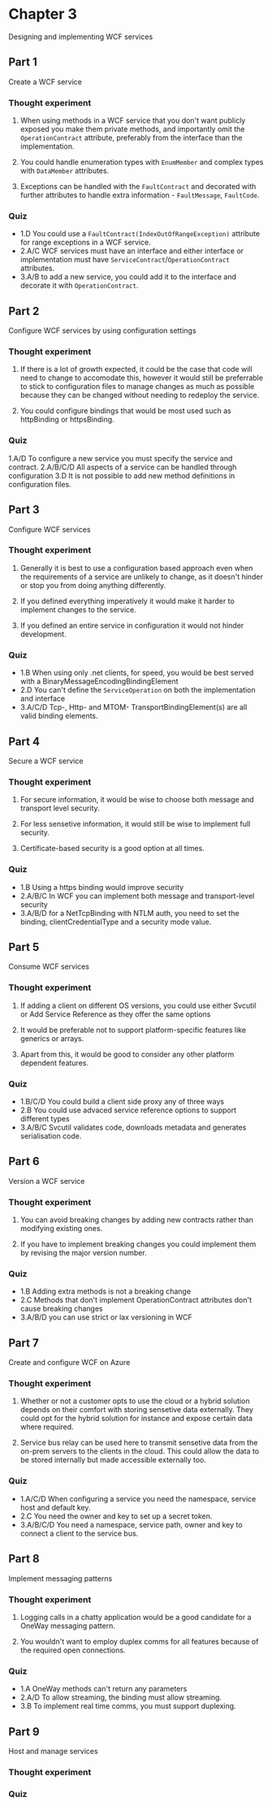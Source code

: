 ﻿# Chapter 3

Designing and implementing WCF services

## Part 1

Create a WCF service

### Thought experiment

1. When using methods in a WCF service that you don't want publicly exposed you make them private methods, and importantly omit the `OperationContract` attribute, preferably from the interface than the implementation.

2. You could handle enumeration types with `EnumMember` and complex types with `DataMember` attributes.

3. Exceptions can be handled with the `FaultContract` and decorated with further attributes to handle extra information - `FaultMessage`, `FaultCode`.

### Quiz

* 1.D You could use a `FaultContract(IndexOutOfRangeException)` attribute for range exceptions in a WCF service.
* 2.A/C WCF services must have an interface and either interface or implementation must have `ServiceContract`/`OperationContract` attributes.
* 3.A/B to add a new service, you could add it to the interface and decorate it with `OperationContract`.


## Part 2

Configure WCF services by using configuration settings

### Thought experiment

1. If there is a lot of growth expected, it could be the case that code will need to change to accomodate this, however it would still be preferrable to stick to configuration files to manage changes as much as possible because they can be changed without needing to redeploy the service.

2.  You could configure bindings that would be most used such as httpBinding or httpsBinding.

### Quiz

1.A/D To configure a new service you must specify the service and contract.
2.A/B/C/D All aspects of a service can be handled through configuration
3.D It is not possible to add new method definitions in configuration files.


## Part 3

Configure WCF services

### Thought experiment

1. Generally it is best to use a configuration based approach even when the requirements of a service are unlikely to change, as it doesn't hinder or stop you from doing anything differently.

2. If you defined everything imperatively it would make it harder to implement changes to the service.

3. If you defined an entire service in configuration it would not hinder development.

### Quiz

* 1.B When using only .net clients, for speed, you would be best served with a BinaryMessageEncodingBindingElement
* 2.D You can't define the `ServiceOperation` on both the implementation and interface
* 3.A/C/D Tcp-, Http- and MTOM- TransportBindingElement(s) are all valid binding elements.


## Part 4

Secure a WCF service

### Thought experiment

1. For secure information, it would be wise to choose both message and transport level security.

2. For less sensetive information, it would still be wise to implement full security.

3. Certificate-based security is a good option at all times.

### Quiz

* 1.B Using a https binding would improve security
* 2.A/B/C In WCF you can implement both message and transport-level security
* 3.A/B/D for a NetTcpBinding with NTLM auth, you need to set the binding, clientCredentialType and a security mode value.


## Part 5

Consume WCF services

### Thought experiment

1. If adding a client on different OS versions, you could use either Svcutil or Add Service Reference as they offer the same options

2. It would be preferable not to support platform-specific features like generics or arrays.

3. Apart from this, it would be good to consider any other platform dependent features.

### Quiz

* 1.B/C/D You could build a client side proxy any of three ways
* 2.B You could use advaced service reference options to support different types
* 3.A/B/C Svcutil validates code, downloads metadata and generates serialisation code.


## Part 6

Version a WCF service

### Thought experiment

1. You can avoid breaking changes by adding new contracts rather than modifying existing ones.

2. If you have to implement breaking changes you could implement them by revising the major version number.

### Quiz

* 1.B Adding extra methods is not a breaking change
* 2.C Methods that don't implement OperationContract attributes don't cause breaking changes
* 3.A/B/D you can use strict or lax versioning in WCF


## Part 7

Create and configure WCF on Azure

### Thought experiment

1. Whether or not a customer opts to use the cloud or a hybrid solution depends on their comfort with storing sensetive data externally. They could opt for the hybrid solution for instance and expose certain data where required.

2. Service bus relay can be used here to transmit sensetive data from the on-prem servers to the clients in the cloud. This could allow the data to be stored internally but made accessible externally too.

### Quiz

* 1.A/C/D When configuring a service you need the namespace, service host and default key.
* 2.C You need the owner and key to set up a secret token.
* 3.A/B/C/D You need a namespace, service path, owner and key to connect a client to the service bus.


## Part 8

Implement messaging patterns

### Thought experiment

1. Logging calls in a chatty application would be a good candidate for a OneWay messaging pattern.

2. You wouldn't want to employ duplex comms for all features because of the required open connections.

### Quiz

* 1.A OneWay methods can't return any parameters
* 2.A/D To allow streaming, the binding must allow streaming.
* 3.B To implement real time comms, you must support duplexing.


## Part 9

Host and manage services

### Thought experiment

### Quiz

